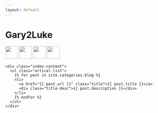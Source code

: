 ```yaml
---
layout: default
---
```


<body>
  <div class="index-wrapper">
    <div class="aside">
      <div class="info-card">
        <h1>Gary2Luke</h1>
        <a href="http://weibo.com/2285663530/" target="_blank"><img src="http://www.weibo.com/favicon.ico" alt="" width="40"/></a> 
        <a href="https://github.com/Gary2Luke/" target="_blank"><img src="https://github.com/favicon.ico" alt="" width="40"/></a> 
        <a href="http://202.5.20.115:8000/" target="_blank"><img src="http://pan.baidu.com/box-static/disk-system/images/favicon.ico" alt="" width="40"/></a>
        <a href="https://www.facebook.com/profile.php?id=100007921934416" target="_blank"><img src="http://www.facebook.com/favicon.ico" alt="" width="40"/></a> 
      </div>
      <div id="particles-js"></div>
    </div>

    <div class="index-content">
      <ul class="artical-list">
        {% for post in site.categories.blog %}
        <li>
          <a href="{{ post.url }}" class="title">{{ post.title }}</a>
          <div class="title-desc">{{ post.description }}</div>
        </li>
        {% endfor %}
      </ul>
    </div>
  </div>
</body>
